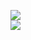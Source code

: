 [![](https://img.shields.io/badge/Made%20With-Github%20Spray-lightgrey.svg?style=for-the-badge&logo=github)](https://github.com/Annihil/github-spray#18929)  
[![](https://i.imgur.com/2DrTn0Z.gif)](https://github.com/Annihil/github-spray)